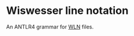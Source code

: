 # Wiswesser line notation

An ANTLR4 grammar for [WLN](https://en.wikipedia.org/wiki/Wiswesser_line_notation) files.
